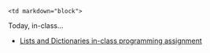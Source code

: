 	<td markdown="block">


</td>
	<td markdown="block">
</td>
	<td markdown="block">
Today, in-class…

* [Lists and Dictionaries in-class programming assignment](https://docs.google.com/a/nyu.edu/forms/d/17TW2NwN2guGO8vf7zSj4Lwp_kRIiOcFWouuXnhPN158/viewform)

<!--
* [](assignments/.html)
-->
</td>
